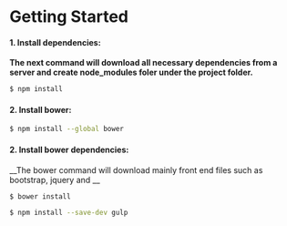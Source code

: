 # Getting Started

#### 1. Install dependencies:

__The next command will download all necessary dependencies from a server and create node_modules foler under the project folder.__

```sh
$ npm install
```

#### 2. Install bower:

```sh
$ npm install --global bower
```

#### 2. Install bower dependencies:

__The bower command will download mainly front end files such as bootstrap, jquery and __

```sh
$ bower install
```


```sh
$ npm install --save-dev gulp
```
